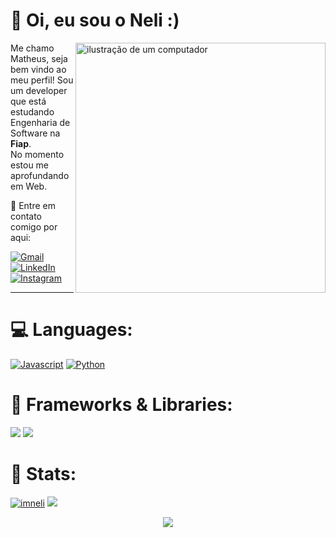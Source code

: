 <!-- Level 3: Add custom code -->

# 👾 Oi, eu sou o Neli :)

<img id="comp" src="https://raw.githubusercontent.com/MicaelliMedeiros/micaellimedeiros/master/image/computer-illustration.png" alt="ilustração de um computador" min-width="400px" max-width="400px" width="400px" align="right">

<p align="left"> 
  Me chamo Matheus, seja bem vindo ao meu perfil! Sou um developer que está estudando Engenharia de Software na <strong>Fiap</strong>.<br>
  No momento estou me aprofundando em Web.

</p>

<p align="left">
  💌 Entre em contato comigo por aqui:
</p>


<p align="left">
  <a class="redes" href="mailto:contatodoneli@gmail.com" title="Gmail">
<img src="https://i.imgur.com/6mlqACS.png" alt="Gmail"/></a>
  <a class="redes" href="https://www.linkedin.com/in/matheus-rivera-4bbb04300/" title="LinkedIn">
  <img src="https://i.imgur.com/ai1hzxW.png" alt="LinkedIn"/></a>
  <a class="redes" href="https://www.instagram.com/theuwsx/" title="Instagram">
  <img src="https://i.imgur.com/EFon86c.png" alt="Instagram"/></a>
</p>


---


<!-- [![activity graph](https://github-readme-activity-graph.vercel.app/graph?username=imneli&theme=github-dark-dimmed&custom_title=imneli%20Activity%20Graph&hide_border=true)](https://github.com/ashutosh00710/github-readme-activity-graph) -->

# 💻 Languages:
<p align="left">
  <a href="#" title="JavaScript">
<img src="https://i.imgur.com/lbiRxUl.png" alt="Javascript"/></a>
  <a href="#" title="Python">
  <img src="https://i.imgur.com/ItvUS0k.png" alt="Python"/></a>

</p>

# 🔎 Frameworks & Libraries:
<p align="left">
  <a alt="Tailwind" href="#" title="Gmail">
<img src="https://i.imgur.com/jnoaDiS.png" /></a>
  <a alt="Bootstrap" href="#" title="LinkedIn">
  <img src="https://i.imgur.com/KL7RRk0.png" /></a>

</p>

# 🚀 Stats:

[![imneli](https://github-readme-stats.vercel.app/api?username=imneli&theme=tokyonight)](https://github.com/anuraghazra/github-readme-stats)
![](https://github-readme-streak-stats.herokuapp.com/?user=imneli&theme=tokyonight&hide_border=false)<br/>

<p align="center">
  <img src="https://capsule-render.vercel.app/api?type=waving&color=gradient&height=60&section=footer"/>
</p>

